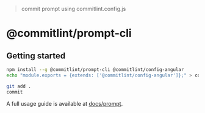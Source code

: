 > commit prompt using commitlint.config.js

# @commitlint/prompt-cli

## Getting started

```bash
npm install --g @commitlint/prompt-cli @commitlint/config-angular
echo "module.exports = {extends: ['@commitlint/config-angular']};" > commitlint.config.js
```

```bash
git add .
commit
```

A full usage guide is available at [docs/prompt](https://conventional-changelog.github.io/#/guides-use-prompt).

